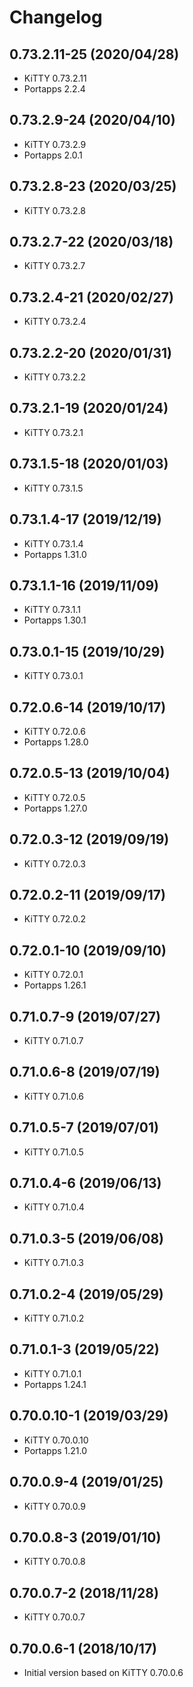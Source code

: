 # Changelog

## 0.73.2.11-25 (2020/04/28)

* KiTTY 0.73.2.11
* Portapps 2.2.4

## 0.73.2.9-24 (2020/04/10)

* KiTTY 0.73.2.9
* Portapps 2.0.1

## 0.73.2.8-23 (2020/03/25)

* KiTTY 0.73.2.8

## 0.73.2.7-22 (2020/03/18)

* KiTTY 0.73.2.7

## 0.73.2.4-21 (2020/02/27)

* KiTTY 0.73.2.4

## 0.73.2.2-20 (2020/01/31)

* KiTTY 0.73.2.2

## 0.73.2.1-19 (2020/01/24)

* KiTTY 0.73.2.1

## 0.73.1.5-18 (2020/01/03)

* KiTTY 0.73.1.5

## 0.73.1.4-17 (2019/12/19)

* KiTTY 0.73.1.4
* Portapps 1.31.0

## 0.73.1.1-16 (2019/11/09)

* KiTTY 0.73.1.1
* Portapps 1.30.1

## 0.73.0.1-15 (2019/10/29)

* KiTTY 0.73.0.1

## 0.72.0.6-14 (2019/10/17)

* KiTTY 0.72.0.6
* Portapps 1.28.0

## 0.72.0.5-13 (2019/10/04)

* KiTTY 0.72.0.5
* Portapps 1.27.0

## 0.72.0.3-12 (2019/09/19)

* KiTTY 0.72.0.3

## 0.72.0.2-11 (2019/09/17)

* KiTTY 0.72.0.2

## 0.72.0.1-10 (2019/09/10)

* KiTTY 0.72.0.1
* Portapps 1.26.1

## 0.71.0.7-9 (2019/07/27)

* KiTTY 0.71.0.7

## 0.71.0.6-8 (2019/07/19)

* KiTTY 0.71.0.6

## 0.71.0.5-7 (2019/07/01)

* KiTTY 0.71.0.5

## 0.71.0.4-6 (2019/06/13)

* KiTTY 0.71.0.4

## 0.71.0.3-5 (2019/06/08)

* KiTTY 0.71.0.3

## 0.71.0.2-4 (2019/05/29)

* KiTTY 0.71.0.2

## 0.71.0.1-3 (2019/05/22)

* KiTTY 0.71.0.1
* Portapps 1.24.1

## 0.70.0.10-1 (2019/03/29)

* KiTTY 0.70.0.10
* Portapps 1.21.0

## 0.70.0.9-4 (2019/01/25)

* KiTTY 0.70.0.9

## 0.70.0.8-3 (2019/01/10)

* KiTTY 0.70.0.8

## 0.70.0.7-2 (2018/11/28)

* KiTTY 0.70.0.7

## 0.70.0.6-1 (2018/10/17)

* Initial version based on KiTTY 0.70.0.6
